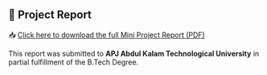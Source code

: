 ## 📄 Project Report

📥 [Click here to download the full Mini Project Report (PDF)](1.docs/mini_Project_Report.pdf)

This report was submitted to **APJ Abdul Kalam Technological University** in partial fulfillment of the B.Tech Degree.

